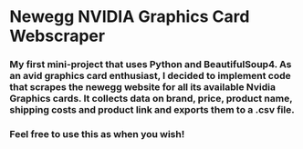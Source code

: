 # Newegg NVIDIA Graphics Card Webscraper

### My first mini-project that uses Python and BeautifulSoup4. As an avid graphics card enthusiast, I decided to implement code that  scrapes the newegg website for all its available Nvidia Graphics cards. It collects data on brand, price, product name, shipping costs and product link and exports them to a .csv file.

### Feel free to use this as when you wish!
